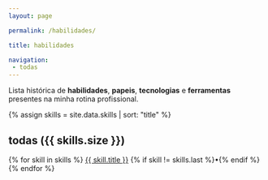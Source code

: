 ```yaml
---
layout: page

permalink: /habilidades/

title: habilidades

navigation:
 - todas
---
```


Lista histórica de **habilidades**, **papeis**, **tecnologias** e **ferramentas** presentes na minha rotina profissional. 

{% assign skills = site.data.skills 
  | sort: "title" %}

<h2 id="todas">todas ({{ skills.size }})</h2>

<p>
{% for skill in skills %}
<a href="{{ skill.url }}">{{ skill.title }}</a> {% if skill != skills.last %}•{% endif %}
{% endfor %}
</p>
